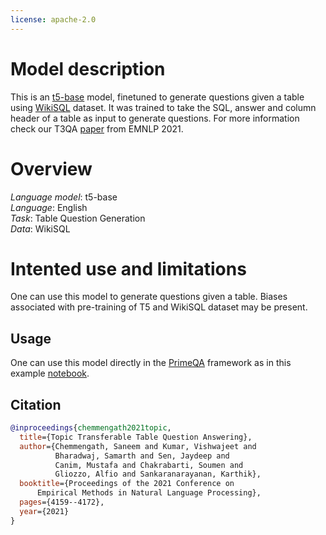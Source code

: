 ```yaml
---
license: apache-2.0
---
```


# Model description

This is an [t5-base](https://huggingface.co/t5-base) model, finetuned to generate questions given a table using [WikiSQL](https://huggingface.co/datasets/wikisql) dataset. It was trained to take the SQL, answer and column header of a table as input to generate questions. For more information check our T3QA [paper](https://aclanthology.org/2021.emnlp-main.342/) from EMNLP 2021.

# Overview

*Language model*: t5-base \
*Language*: English \
*Task*: Table Question Generation \
*Data*: WikiSQL

# Intented use and limitations
One can use this model to generate questions given a table. Biases associated with pre-training of T5 and WikiSQL dataset may be present.

## Usage
One can use this model directly in the [PrimeQA](https://github.com/primeqa/primeqa) framework as in this example [notebook](https://github.com/primeqa/primeqa/blob/tableqg/notebooks/qg/tableqg_inference.ipynb).

## Citation
```bibtex
@inproceedings{chemmengath2021topic,
  title={Topic Transferable Table Question Answering},
  author={Chemmengath, Saneem and Kumar, Vishwajeet and
          Bharadwaj, Samarth and Sen, Jaydeep and
          Canim, Mustafa and Chakrabarti, Soumen and
          Gliozzo, Alfio and Sankaranarayanan, Karthik},
  booktitle={Proceedings of the 2021 Conference on 
      Empirical Methods in Natural Language Processing},
  pages={4159--4172},
  year={2021}
}
```

